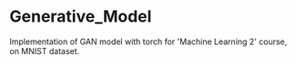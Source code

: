 # Generative_Model
Implementation of GAN model with torch for 'Machine Learning 2' course, on MNIST dataset.
